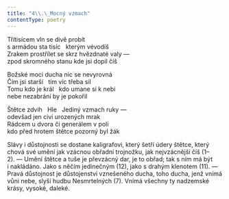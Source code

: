 ```yaml
---
title: "4\\.\_Mocný vzmach"
contentType: poetry
---
```


<section>

Třítisícem vln se divě probít  
s armádou sta tisíc   kterým vévodíš  
Zrakem prostřílet se skrz hvězdnaté valy —  
zpod skromného stanu kde jsi dopil číš

</section>

<section>

Božské moci ducha nic se nevyrovná  
Čím jsi starší   tím víc třeba sil  
Tomu kdo je král   kdo umane si k nebi  
nebe nezabrání by je pokořil

</section>

<section>

Štětce zdvih   Hle   Jediný vzmach ruky —  
odevšad jen civí urozených mrak  
Rádcem u dvora či generálem v poli  
kdo před hrotem štětce pozorný byl žák

</section>


<section>

Slávy i důstojnosti se dostane kaligrafovi, který šetří údery štětce, který chová své umění jak vzácnou obřadní trojnožku, jak nejvzácnější číš (1–2). — Umění štětce a tuše je převzácný dar, je to obřad; tak s ním má být i nakládáno. Jako s něčím jedinečným (12), jako s drahým klenotem (11). — Pravá důstojnost je důstojenství vznešeného ducha, toho ducha, jenž vnímá vůni nebe, slyší hudbu Nesmrtelných (7). Vnímá všechny ty nadzemské krásy, vysoké, daleké.

</section>
